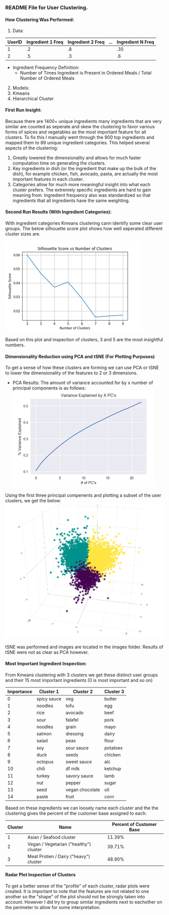 ### README File for User Clustering.

#### How Clustering Was Performed:

1. Data:
 
| UserID | Ingredient 1 Freq | Ingredient 2 Freq | ... | Ingredient N Freq |
|--------|-------------------|-------------------|-----|-------------------|
| 1      | .2                | .8                |     | .35               |
| 2      | .5                | .3                |     | .6                |

  - Ingredient Frequency Definition:
    - Number of Times Ingredient is Present in Ordered Meals / Total Number of Ordered Meals
    
2. Models:
  1. Kmeans
  2. Hierarchical Cluster
  
#### First Run Insight:
Because there are 1400+ unique ingredients many ingredients that are very similar are counted as seperate and skew the clustering to favor various forms of spices and vegetables as the most important feature for all clusters. To fix this I manually went through the 900 top ingredients and mapped them to 89 unique ingredient categories. This helped several aspects of the clustering:
  1. Greatly lowered the dimensionality and allows for much faster computation time on generating the clusters.
  2. Key ingredients in dish (or the ingredient that make up the bulk of the dish), for example chicken, fish, avocado, pasta, are actually the most important features in each cluster.
  3. Categories allow for much more meaningful insight into what each cluster prefers. The extremely specific ingredients are hard to gain meaning from.
Ingredient frequency also was standardized so that ingredients that all ingredients have the same weighting.
  
#### Second Run Results (With Ingredient Categories):
With ingredient categories Kmeans clustering cann identify some clear user groups. The below silhouette score plot shows how well seperated different cluster sizes are.

![Clustering Silhouette Score](images/cluster_silscore.png)


Based on this plot and inspection of clusters, 3 and 5 are the most insightful numbers.


#### Dimensionality Reduction using PCA and tSNE (For Plotting Purposes)
To get a sense of how these clusters are forming we can use PCA or tSNE to lower the dimensionality of the features to 2 or 3 dimensions.
 - PCA Results: The amount of variance accounted for by x number of principal components is as follows:
![PCA Variance Explained](images/pca_variance.png)

Using the first three principal compenents and plotting a subset of the user clusters, we get the below:
![PCA 3D Cluster Plot](images/pca_3d_3clusters.png)

tSNE was performed and images are located in the images folder. Results of tSNE were not as clear as PCA however.


#### Most Important Ingredient Inspection:
From Kmeans clustering with 3 clusters we get these distinct user groups and their 15 most important ingredients (0 is most important and so on)

| Importance | Cluster 1 | Cluster 2 | Cluster 3|
|------------|-----------|-----------|----------|
|0				       |spicy sauce|veg		      |butter    |
|1				       |noodles	   |tofu		     |egg       |
|2				       |rice		     |avocado	   |beef      |
|3				       |sour		     |falafel 	  |pork      |
|4				       |noodles   	|grain		    |mayo      |
|5				       |salmon	   	|dressing 	 |dairy     |
|6				       |salad		    |peas		     |flour     |
|7				       |soy		      |sour sauce	|potatoes  |
|8				       |duck 	    	|seeds		    |chicken   |
|9				       |octopus	   |sweet sauce|alc       |
|10				      |chili 		   |df milk	   |ketchup   |
|11				      |turkey		   |savory sauce|lamb     |
|12				      |nut		      |pepper		   |sugar     |
|13				      |seed		     |vegan chocolate|oil   |
|14				      |paste		    |fruit	    	|corn      |

Based on these ingredients we can loosely name each cluster and the the clustering gives the percent of the customer base assigned to each:

| Cluster |                 Name                  | Percent of Customer Base | 
|---------|---------------------------------------|--------------------------|
|    1    | Asian / Seafood cluster               |           11.39%         |
|    2    | Vegan / Vegetarian ("healthy") cluster|           39.71%         |
|    3    | Meat Protien / Dairy ("heavy") cluster|           48.90%         |


#### Radar Plot Inspection of Clusters
To get a better sense of the "profile" of each cluster, radar plots were created. It is important to note that the features are not related to one another so the "shape" of the plot should not be strongly taken into account. However I did try to group similar ingredients next to eachother on the perimeter to allow for some interpretation.




